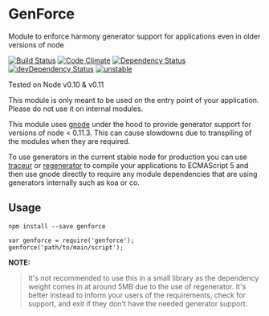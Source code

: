 GenForce
=======
Module to enforce harmony generator support for applications even in older versions of node

[![Build Status](https://travis-ci.org/ThotJS/genforce.svg?branch=development)](https://travis-ci.org/ThotJS/genforce)
[![Code Climate](https://codeclimate.com/github/ThotJS/genforce.png)](https://codeclimate.com/github/ThotJS/genforce)
[![Dependency Status](https://david-dm.org/ThotJS/genforce.svg)](https://david-dm.org/ThotJS/genforce)
[![devDependency Status](https://david-dm.org/ThotJS/genforce/dev-status.svg)](https://david-dm.org/ThotJS/genforce#info=devDependencies)
[![unstable](https://badges.github.io/stability-badges/dist/unstable.svg)](https://github.com/badges/stability-badges)

Tested on Node v0.10 & v0.11

This module is only meant to be used on the entry point of your application. Please do not use it
on internal modules.

This module uses [gnode][1] under the hood to provide generator support for versions of
node < 0.11.3. This can cause slowdowns due to transpiling of the modules when they are required.

To use generators in the current stable node for production you can use [traceur][2] or
[regenerator][3] to compile your applications to ECMAScript 5 and then use gnode directly to
require any module dependencies that are using generators internally such as koa or co.

Usage
----------
    npm install --save genforce

    var genforce = require('genforce');
    genforce('path/to/main/script');

**NOTE:**

> It's not recommended to use this in a small library as the dependency weight comes in at around
5MB due to the use of regenerator. It's better instead to inform your users of the requirements,
check for support, and exit if they don't have the needed generator support.


  [1]: https://github.com/TooTallNate/gnode
  [2]: https://github.com/google/traceur-compiler
  [3]: https://github.com/facebook/regenerator
